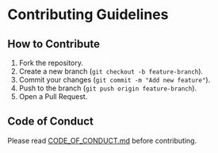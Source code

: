 # Contributing Guidelines

## How to Contribute
1. Fork the repository.
2. Create a new branch (`git checkout -b feature-branch`).
3. Commit your changes (`git commit -m "Add new feature"`).
4. Push to the branch (`git push origin feature-branch`).
5. Open a Pull Request.

## Code of Conduct
Please read [CODE_OF_CONDUCT.md](CODE_OF_CONDUCT.md) before contributing.
